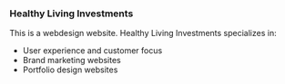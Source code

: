 ### Healthy Living Investments

This is a webdesign website.  Healthy Living Investments specializes in:
- User experience and customer focus
- Brand marketing websites
- Portfolio design websites


